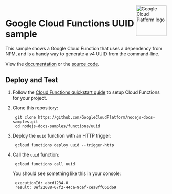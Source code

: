 <img src="https://avatars2.githubusercontent.com/u/2810941?v=3&s=96" alt="Google Cloud Platform logo" title="Google Cloud Platform" align="right" height="96" width="96"/>

# Google Cloud Functions UUID sample

This sample shows a Google Cloud Function that uses a dependency from NPM, and
is a handy way to generate a v4 UUID from the command-line.

View the [documentation][docs] or the [source code][code].

[docs]: https://cloud.google.com/functions/writing
[code]: index.js

## Deploy and Test

1. Follow the [Cloud Functions quickstart guide][quickstart] to setup Cloud
Functions for your project.

1. Clone this repository:

        git clone https://github.com/GoogleCloudPlatform/nodejs-docs-samples.git
        cd nodejs-docs-samples/functions/uuid

1. Deploy the `uuid` function with an HTTP trigger:

        gcloud functions deploy uuid --trigger-http

1. Call the `uuid` function:

        gcloud functions call uuid

    You should see something like this in your console:

        executionId: abcd1234-0
        result: 0ef22088-07f2-44ca-9cef-cea8ff666d69

[quickstart]: https://cloud.google.com/functions/quickstart
